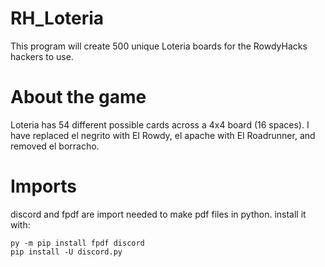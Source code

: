 # RH_Loteria
This program will create 500 unique Loteria boards for the RowdyHacks hackers to use.

# About the game
Loteria has 54 different possible cards across a 4x4 board (16 spaces). I have replaced el negrito with El Rowdy, el apache with El Roadrunner, and removed el borracho.

# Imports
discord and fpdf are import needed to make pdf files in python. install it with:

    py -m pip install fpdf discord
    pip install -U discord.py
